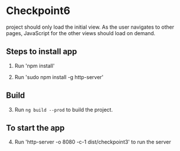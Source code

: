 # Checkpoint6

project should only load the initial view. As the user navigates to other pages, JavaScript for the other views should load on demand.

## Steps to install app

1. Run 'npm install'

2. Run 'sudo npm install -g http-server'
## Build
3. Run `ng build --prod` to build the project.

## To start the app

4. Run 'http-server -o 8080 -c-1 dist/checkpoint3' to run the server